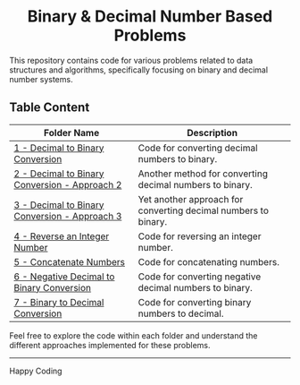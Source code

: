 <h1 align='center'>Binary & Decimal Number Based Problems</h1>

This repository contains code for various problems related to data structures and algorithms, specifically focusing on binary and decimal number systems.

## Table Content
| Folder Name | Description |
|---|---|
| [1 - Decimal to Binary Conversion](https://github.com/JawadSher/Data-Structures-Algorithms-Based-Problems/tree/main/3%20-%20Binary%20and%20Decimal%20Number%20System%20Based%20Problems/1%20-%20Decimal%20to%20Binary%20Conversion) | Code for converting decimal numbers to binary. |
| [2 - Decimal to Binary Conversion - Approach 2](https://github.com/JawadSher/Data-Structures-Algorithms-Based-Problems/tree/main/3%20-%20Binary%20and%20Decimal%20Number%20System%20Based%20Problems/2%20-%20Decimal%20to%20Binary%20Conversion%20-%20Method%202) | Another method for converting decimal numbers to binary.  |
| [3 - Decimal to Binary Conversion - Approach 3](https://github.com/JawadSher/Data-Structures-Algorithms-Based-Problems/tree/main/3%20-%20Binary%20and%20Decimal%20Number%20System%20Based%20Problems/3%20-%20Decimal%20to%20Binary%20Conversion%20-%20Approach%203) | Yet another approach for converting decimal numbers to binary.  |
| [4 - Reverse an Integer Number](https://github.com/JawadSher/Data-Structures-Algorithms-Based-Problems/tree/main/3%20-%20Binary%20and%20Decimal%20Number%20System%20Based%20Problems/4%20-%20Reverse%20an%20Integer%20Number) | Code for reversing an integer number.  |
| [5 - Concatenate Numbers](https://github.com/JawadSher/Data-Structures-Algorithms-Based-Problems/tree/main/3%20-%20Binary%20and%20Decimal%20Number%20System%20Based%20Problems/5%20-%20Concatenate%20Numbers) | Code for concatenating numbers.  |
| [6 - Negative Decimal to Binary Conversion](https://github.com/JawadSher/Data-Structures-Algorithms-Based-Problems/tree/main/3%20-%20Binary%20and%20Decimal%20Number%20System%20Based%20Problems/6%20-%20Negative%20Decimal%20to%20Binary%20Conversion) | Code for converting negative decimal numbers to binary. |
| [7 - Binary to Decimal Conversion](https://github.com/JawadSher/Data-Structures-Algorithms-Based-Problems/tree/main/3%20-%20Binary%20and%20Decimal%20Number%20System%20Based%20Problems/7%20-%20Binary%20to%20Decimal%20Conversion) | Code for converting binary numbers to decimal. |

Feel free to explore the code within each folder and understand the different approaches implemented for these problems.

<hr>

Happy Coding

